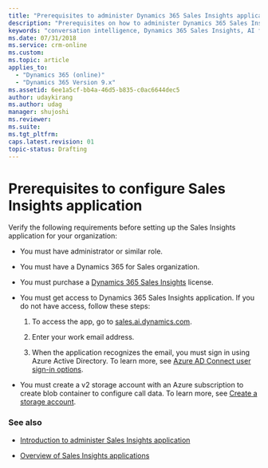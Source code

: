 ```yaml
---
title: "Prerequisites to administer Dynamics 365 Sales Insights application | MicrosoftDocs"
description: "Prerequisites on how to administer Dynamics 365 Sales Insights application"
keywords: "conversation intelligence, Dynamics 365 Sales Insights, AI for sales, Sales AI, Sales Insights"
ms.date: 07/31/2018
ms.service: crm-online
ms.custom: 
ms.topic: article
applies_to:
  - "Dynamics 365 (online)"
  - "Dynamics 365 Version 9.x"
ms.assetid: 6ee1a5cf-bb4a-46d5-b835-c0ac6644dec5
author: udaykirang
ms.author: udag
manager: shujoshi
ms.reviewer: 
ms.suite: 
ms.tgt_pltfrm: 
caps.latest.revision: 01
topic-status: Drafting
---
```


# Prerequisites to configure Sales Insights application

Verify the following requirements before setting up the Sales Insights application for your organization:

-	You must have administrator or similar role.

-	You must have a Dynamics 365 for Sales organization. 

-	You must purchase a [Dynamics 365 Sales Insights](https://portal.office.com/Signup/MainSignUp.aspx?OfferId=5be85c9f-df71-4bcf-ac2f-b2a05b4a1f99) license. 

-	You must get access to Dynamics 365 Sales Insights application. If you do not have access, follow these steps:
    
    1.	To access the app, go to [sales.ai.dynamics.com](https://sales.ai.dynamics.com/).
    
    2.	Enter your work email address.
    
    3.	When the application recognizes the email, you must sign in using Azure Active Directory. To learn more, see [Azure AD Connect user sign-in options](https://docs.microsoft.com/en-us/azure/active-directory/hybrid/plan-connect-user-signin).

-	You must create a v2 storage account with an Azure subscription to create blob container to configure call data. To learn more, see [Create a storage account](https://docs.microsoft.com/en-us/azure/storage/common/storage-quickstart-create-account?tabs=portal#create-a-storage-account-1).

### See also

- [Introduction to administer Sales Insights application](intro-admin-guide-sales-insights-app.md)

- [Overview of Sales Insights applications](dynamics365-sales-insights-app.md) 